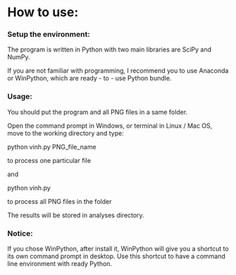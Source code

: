 # How to use:

### Setup the environment:

The program is written in Python with two main libraries are SciPy and NumPy.

If you are not familiar with programming, I recommend you to use Anaconda or WinPython, which are ready - to - use Python bundle.

### Usage:

You should put the program and all PNG files in a same folder.

Open the command prompt in Windows, or terminal in Linux / Mac OS, move to the working directory and type:

python vinh.py PNG_file_name

to process one particular file

and

python vinh.py

to process all PNG files in the folder

The results will be stored in analyses directory.

### Notice:

If you chose WinPython, after install it, WinPython will give you a shortcut to its own command prompt in desktop. Use this shortcut to have a command line environment with ready Python.